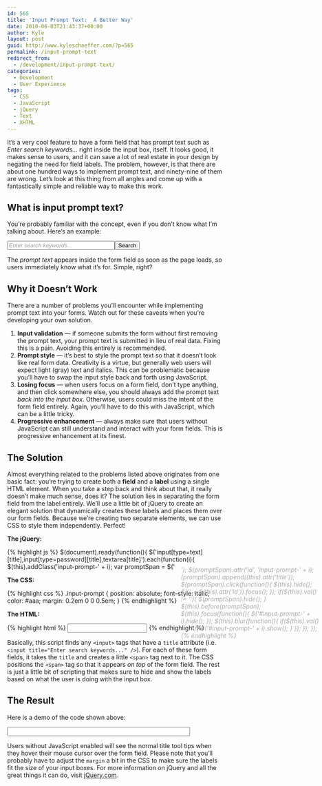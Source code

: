 ```yaml
---
id: 565
title: 'Input Prompt Text:  A Better Way'
date: 2010-06-03T21:43:37+00:00
author: Kyle
layout: post
guid: http://www.kyleschaeffer.com/?p=565
permalink: /input-prompt-text
redirect_from:
  - /development/input-prompt-text/
categories:
  - Development
  - User Experience
tags:
  - CSS
  - JavaScript
  - jQuery
  - Text
  - XHTML
---
```

It’s a very cool feature to have a form field that has prompt text such as _Enter search keywords&hellip;_ right inside the input box, itself. It looks good, it makes sense to users, and it can save a lot of real estate in your design by negating the need for field labels. The problem, however, is that there are about one hundred ways to implement prompt text, and ninety-nine of them are wrong. Let’s look at this thing from all angles and come up with a fantastically simple and reliable way to make this work.

## What is input prompt text?

You’re probably familiar with the concept, even if you don’t know what I’m talking about. Here’s an example:

<input type="text" style="color: #999; font-style: italic; width: 250px;" value="Enter search keywords..." /><input type="button" value="Search" />

The _prompt text_ appears inside the form field as soon as the page loads, so users immediately know what it’s for. Simple, right?

## Why it Doesn’t Work

There are a number of problems you’ll encounter while implementing prompt text into your forms. Watch out for these caveats when you’re developing your own solution.

  1. **Input validation** &mdash; if someone submits the form without first removing the prompt text, your prompt text is submitted in lieu of real data. Fixing this is a pain. Avoiding this entirely is recommended.
  2. **Prompt style** &mdash; it’s best to style the prompt text so that it doesn’t look like real form data. Creativity is a virtue, but generally web users will expect light (gray) text and italics. This can be problematic because you’ll have to swap the input style back and forth using JavaScript.
  3. **Losing focus** &mdash; when users focus on a form field, don’t type anything, and then click somewhere else, you should always add the prompt text _back into the input box_. Otherwise, users could miss the intent of the form field entirely. Again, you’ll have to do this with JavaScript, which can be a little tricky.
  4. **Progressive enhancement** &mdash; always make sure that users without JavaScript can still understand and interact with your form fields. This is progressive enhancement at its finest.

## The Solution

Almost everything related to the problems listed above originates from one basic fact: you’re trying to create both a **field** and a **label** using a single HTML element. When you take a step back and think about that, it really doesn’t make much sense, does it? The solution lies in separating the form field from the label entirely. We’ll use a little bit of jQuery to create an elegant solution that dynamically creates these labels and places them over our form fields. Because we’re creating two separate elements, we can use CSS to style them independently. Perfect!

**The jQuery:**

{% highlight js %}
$(document).ready(function(){
  $('input[type=text][title],input[type=password][title],textarea[title]').each(function(i){
    $(this).addClass('input-prompt-' + i);
    var promptSpan = $('<span class="input-prompt"/>');
    $(promptSpan).attr('id', 'input-prompt-' + i);
    $(promptSpan).append($(this).attr('title'));
    $(promptSpan).click(function(){
      $(this).hide();
      $('.' + $(this).attr('id')).focus();
    });
    if($(this).val() != ''){
      $(promptSpan).hide();
    }
    $(this).before(promptSpan);
    $(this).focus(function(){
      $('#input-prompt-' + i).hide();
    });
    $(this).blur(function(){
      if($(this).val() == ''){
        $('#input-prompt-' + i).show();
      }
    });
  });
});
{% endhighlight %}

**The CSS:**

{% highlight css %}
.input-prompt {
  position: absolute;
  font-style: italic;
  color: #aaa;
  margin: 0.2em 0 0 0.5em;
}
{% endhighlight %}

**The HTML:**

{% highlight html %}
<input type="text" title="Enter search keywords..." />
{% endhighlight %}

Basically, this script finds any `<input>` tags that have a `title` attribute (i.e. `<input title="Enter search keywords..." />`). For each of these form fields, it takes the `title` and creates a little `<span>` tag next to it. The CSS positions the `<span>` tag so that it appears _on top_ of the form field. The rest is just a little bit of scripting that makes sure to hide and show the labels based on what the user is doing with the input box.

## The Result

Here is a demo of the code shown above:

<input id="demo" type="text" title="Enter search keywords..." size="50" />
<style type="text/css">
.input-prompt { position: absolute; font-style: italic; color: #aaa; margin: 0.5em 0 0 1em; }
</style>
<script type='text/javascript' src='//ajax.googleapis.com/ajax/libs/jquery/1.10.2/jquery.min.js?ver=1.10.2'></script>
<script type="text/javascript">
jQuery(document).ready(function(){
  jQuery('input#demo').each(function(i){
    jQuery(this).addClass('input-prompt-' + i);
    var promptSpan = jQuery('<span class="input-prompt"/>');
    jQuery(promptSpan).attr('id', 'input-prompt-' + i);
    jQuery(promptSpan).append(jQuery(this).attr('title'));
    jQuery(promptSpan).click(function(){
      jQuery(this).hide();
      jQuery('.' + jQuery(this).attr('id')).focus();
    });
    if(jQuery(this).val() != ''){
      jQuery(promptSpan).hide();
    }
    jQuery(this).before(promptSpan);
    jQuery(this).focus(function(){
      jQuery('#input-prompt-' + i).hide();
    });
    jQuery(this).blur(function(){
      if(jQuery(this).val() == ''){
        jQuery('#input-prompt-' + i).show();
      }
    });
  });
});
</script>

Users without JavaScript enabled will see the normal title tool tips when they hover their mouse cursor over the form field. Please note that you’ll probably have to adjust the `margin` a bit in the CSS to make sure the labels fit the size of your input boxes. For more information on jQuery and all the great things it can do, visit [jQuery.com](http://jquery.com/).
